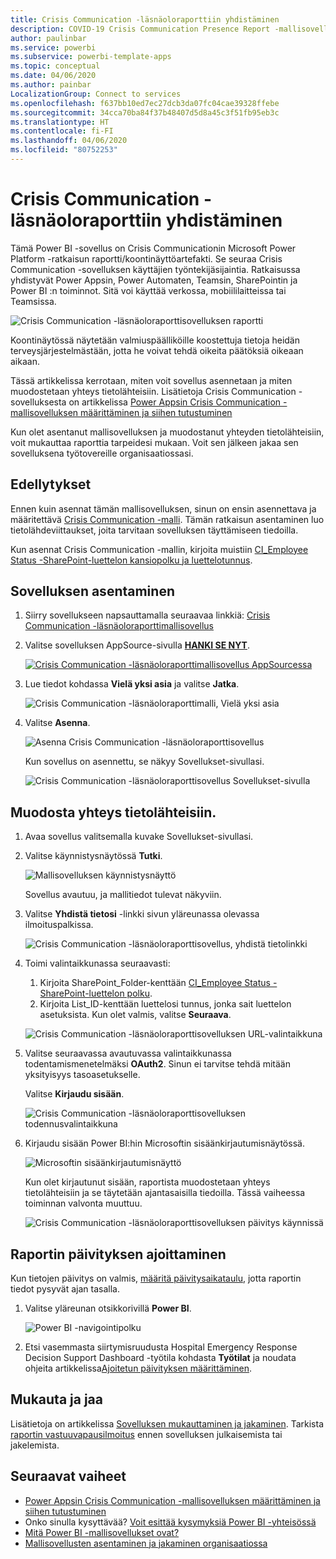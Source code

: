 ```yaml
---
title: Crisis Communication -läsnäoloraporttiin yhdistäminen
description: COVID-19 Crisis Communication Presence Report -mallisovelluksen hankkiminen, asentaminen ja yhdistäminen tietoihin
author: paulinbar
ms.service: powerbi
ms.subservice: powerbi-template-apps
ms.topic: conceptual
ms.date: 04/06/2020
ms.author: painbar
LocalizationGroup: Connect to services
ms.openlocfilehash: f637bb10ed7ec27dcb3da07fc04cae39328ffebe
ms.sourcegitcommit: 34cca70ba84f37b48407d5d8a45c3f51fb95eb3c
ms.translationtype: HT
ms.contentlocale: fi-FI
ms.lasthandoff: 04/06/2020
ms.locfileid: "80752253"
---
```

# <a name="connect-to-the-crisis-communication-presence-report"></a>Crisis Communication -läsnäoloraporttiin yhdistäminen

Tämä Power BI -sovellus on Crisis Communicationin Microsoft Power Platform -ratkaisun raportti/koontinäyttöartefakti. Se seuraa Crisis Communication -sovelluksen käyttäjien työntekijäsijaintia. Ratkaisussa yhdistyvät Power Appsin, Power Automaten, Teamsin, SharePointin ja Power BI :n toiminnot. Sitä voi käyttää verkossa, mobiililaitteissa tai Teamsissa.

![Crisis Communication -läsnäoloraporttisovelluksen raportti](media/service-connect-to-crisis-communication-presence-report/service-crisis-communication-presence-report.png)

Koontinäytössä näytetään valmiuspäälliköille koostettuja tietoja heidän terveysjärjestelmästään, jotta he voivat tehdä oikeita päätöksiä oikeaan aikaan.

Tässä artikkelissa kerrotaan, miten voit sovellus asennetaan ja miten muodostetaan yhteys tietolähteisiin. Lisätietoja Crisis Communication -sovelluksesta on artikkelissa [Power Appsin Crisis Communication -mallisovelluksen määrittäminen ja siihen tutustuminen](https://docs.microsoft.com/powerapps/maker/canvas-apps/sample-crisis-communication-app)

Kun olet asentanut mallisovelluksen ja muodostanut yhteyden tietolähteisiin, voit mukauttaa raporttia tarpeidesi mukaan. Voit sen jälkeen jakaa sen sovelluksena työtovereille organisaatiossasi.

## <a name="prerequisites"></a>Edellytykset

Ennen kuin asennat tämän mallisovelluksen, sinun on ensin asennettava ja määritettävä [Crisis Communication -malli](https://docs.microsoft.com/powerapps/maker/canvas-apps/sample-crisis-communication-app). Tämän ratkaisun asentaminen luo tietolähdeviittaukset, joita tarvitaan sovelluksen täyttämiseen tiedoilla.

Kun asennat Crisis Communication -mallin, kirjoita muistiin [CI_Employee Status -SharePoint-luettelon kansiopolku ja luettelotunnus](https://docs.microsoft.com/powerapps/maker/canvas-apps/sample-crisis-communication-app#monitor-office-absences-with-power-bi).

## <a name="install-the-app"></a>Sovelluksen asentaminen

1. Siirry sovellukseen napsauttamalla seuraavaa linkkiä: [Crisis Communication -läsnäoloraporttimallisovellus](https://appsource.microsoft.com/en-us/product/power-bi/pbi-contentpacks.crisiscomms)

1. Valitse sovelluksen AppSource-sivulla [**HANKI SE NYT**](https://appsource.microsoft.com/en-us/product/power-bi/pbi-contentpacks.crisiscomms).

    [![Crisis Communication -läsnäoloraporttimallisovellus AppSourcessa](media/service-connect-to-crisis-communication-presence-report/service-crisis-communication-presence-report-app-appsource-get-it-now.png)](https://appsource.microsoft.com/en-us/product/power-bi/pbi-contentpacks.crisiscomms)

1. Lue tiedot kohdassa **Vielä yksi asia** ja valitse **Jatka**.

    ![Crisis Communication -läsnäoloraporttimalli, Vielä yksi asia](media/service-connect-to-crisis-communication-presence-report/service-crisis-communication-presence-report-1-more-thing.png)

1. Valitse **Asenna**. 

    ![Asenna Crisis Communication -läsnäoloraporttisovellus](media/service-connect-to-crisis-communication-presence-report/service-crisis-communication-presence-report-select-install.png)

    Kun sovellus on asennettu, se näkyy Sovellukset-sivullasi.

   ![Crisis Communication -läsnäoloraporttisovellus Sovellukset-sivulla](media/service-connect-to-crisis-communication-presence-report/service-crisis-communication-presence-report-app-apps-page-icon.png)

## <a name="connect-to-data-sources"></a>Muodosta yhteys tietolähteisiin.

1. Avaa sovellus valitsemalla kuvake Sovellukset-sivullasi.

1. Valitse käynnistysnäytössä **Tutki**.

   ![Mallisovelluksen käynnistysnäyttö](media/service-connect-to-crisis-communication-presence-report/service-crisis-communication-presence-report-app-splash-screen.png)

   Sovellus avautuu, ja mallitiedot tulevat näkyviin.

1. Valitse **Yhdistä tietosi** -linkki sivun yläreunassa olevassa ilmoituspalkissa.

   ![Crisis Communication -läsnäoloraporttisovellus, yhdistä tietolinkki](media/service-connect-to-crisis-communication-presence-report/service-crisis-communication-presence-report-app-connect-data.png)

1. Toimi valintaikkunassa seuraavasti:
   1. Kirjoita SharePoint_Folder-kenttään [CI_Employee Status -SharePoint-luettelon polku](https://docs.microsoft.com/powerapps/maker/canvas-apps/sample-crisis-communication-app#monitor-office-absences-with-power-bi).
   1. Kirjoita List_ID-kenttään luettelosi tunnus, jonka sait luettelon asetuksista. Kun olet valmis, valitse **Seuraava**.

   ![Crisis Communication -läsnäoloraporttisovelluksen URL-valintaikkuna](media/service-connect-to-crisis-communication-presence-report/service-crisis-communication-presence-report-app-url-dialog.png)

1. Valitse seuraavassa avautuvassa valintaikkunassa todentamismenetelmäksi **OAuth2**. Sinun ei tarvitse tehdä mitään yksityisyys tasoasetukselle.

   Valitse **Kirjaudu sisään**.

   ![Crisis Communication -läsnäoloraporttisovelluksen todennusvalintaikkuna](media/service-connect-to-crisis-communication-presence-report/service-crisis-communication-presence-report-app-authentication-dialog.png)

1. Kirjaudu sisään Power BI:hin Microsoftin sisäänkirjautumisnäytössä.

   ![Microsoftin sisäänkirjautumisnäyttö](media/service-connect-to-crisis-communication-presence-report/service-crisis-communication-presence-report-app-microsoft-login.png)

   Kun olet kirjautunut sisään, raportista muodostetaan yhteys tietolähteisiin ja se täytetään ajantasaisilla tiedoilla. Tässä vaiheessa toiminnan valvonta muuttuu.

   ![Crisis Communication -läsnäoloraporttisovelluksen päivitys käynnissä](media/service-connect-to-crisis-communication-presence-report/service-crisis-communication-presence-report-app-refresh-monitor.png)

## <a name="schedule-report-refresh"></a>Raportin päivityksen ajoittaminen

Kun tietojen päivitys on valmis, [määritä päivitysaikataulu](../refresh-scheduled-refresh.md), jotta raportin tiedot pysyvät ajan tasalla.

1. Valitse yläreunan otsikkorivillä **Power BI**.

   ![Power BI -navigointipolku](media/service-connect-to-crisis-communication-presence-report/service-crisis-communication-presence-report-app-powerbi-breadcrumb.png)

1. Etsi vasemmasta siirtymisruudusta Hospital Emergency Response Decision Support Dashboard -työtila kohdasta **Työtilat** ja noudata ohjeita artikkelissa[Ajoitetun päivityksen määrittäminen](../refresh-scheduled-refresh.md).

## <a name="customize-and-share"></a>Mukauta ja jaa

Lisätietoja on artikkelissa [Sovelluksen mukauttaminen ja jakaminen](../service-template-apps-install-distribute.md#customize-and-share-the-app). Tarkista [raportin vastuuvapausilmoitus](../create-reports/sample-covid-19-us.md#disclaimers) ennen sovelluksen julkaisemista tai jakelemista.

## <a name="next-steps"></a>Seuraavat vaiheet
* [Power Appsin Crisis Communication -mallisovelluksen määrittäminen ja siihen tutustuminen](https://docs.microsoft.com/powerapps/maker/canvas-apps/sample-crisis-communication-app)
* Onko sinulla kysyttävää? [Voit esittää kysymyksiä Power BI -yhteisössä](https://community.powerbi.com/)
* [Mitä Power BI -mallisovellukset ovat?](../service-template-apps-overview.md)
* [Mallisovellusten asentaminen ja jakaminen organisaatiossa](../service-template-apps-install-distribute.md)
